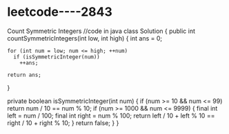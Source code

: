 # leetcode----2843
Count Symmetric Integers
//code in java
class Solution {
  public int countSymmetricIntegers(int low, int high) {
    int ans = 0;

    for (int num = low; num <= high; ++num)
      if (isSymmetricInteger(num))
        ++ans;

    return ans;
  }

  private boolean isSymmetricInteger(int num) {
    if (num >= 10 && num <= 99)
      return num / 10 == num % 10;
    if (num >= 1000 && num <= 9999) {
      final int left = num / 100;
      final int right = num % 100;
      return left / 10 + left % 10 == right / 10 + right % 10;
    }
    return false;
  }
}

